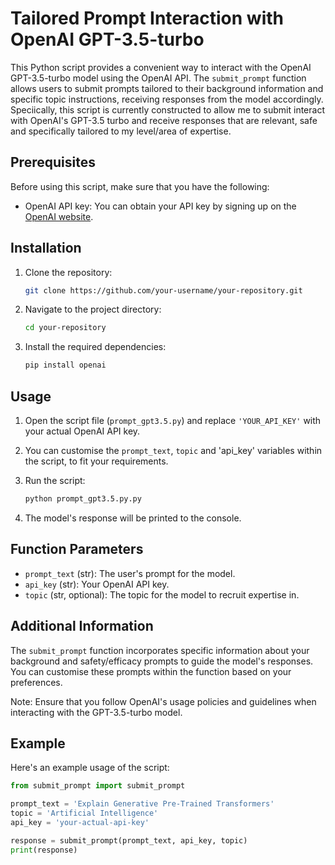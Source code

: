 # Tailored Prompt Interaction with OpenAI GPT-3.5-turbo

This Python script provides a convenient way to interact with the OpenAI GPT-3.5-turbo model using the OpenAI API. The `submit_prompt` function allows users to submit prompts tailored to their background information and specific topic instructions, receiving responses from the model accordingly. Speciically, this script is currently constructed to allow me to submit interact with OpenAI's GPT-3.5 turbo and receive responses that are relevant, safe and specifically tailored to my level/area of expertise.

## Prerequisites

Before using this script, make sure that you have the following:

- OpenAI API key: You can obtain your API key by signing up on the [OpenAI website](https://beta.openai.com/signup/).

## Installation

1. Clone the repository:

    ```bash
    git clone https://github.com/your-username/your-repository.git
    ```

2. Navigate to the project directory:

    ```bash
    cd your-repository
    ```

3. Install the required dependencies:

    ```bash
    pip install openai
    ```

## Usage

1. Open the script file (`prompt_gpt3.5.py`) and replace `'YOUR_API_KEY'` with your actual OpenAI API key.

2. You can customise the `prompt_text`, `topic` and 'api_key' variables within the script, to fit your requirements.

3. Run the script:

    ```bash
    python prompt_gpt3.5.py.py
    ```

4. The model's response will be printed to the console.

## Function Parameters

- `prompt_text` (str): The user's prompt for the model.
- `api_key` (str): Your OpenAI API key.
- `topic` (str, optional): The topic for the model to recruit expertise in.

## Additional Information

The `submit_prompt` function incorporates specific information about your background and safety/efficacy prompts to guide the model's responses. You can customise these prompts within the function based on your preferences.

Note: Ensure that you follow OpenAI's usage policies and guidelines when interacting with the GPT-3.5-turbo model.

## Example

Here's an example usage of the script:

```python
from submit_prompt import submit_prompt

prompt_text = 'Explain Generative Pre-Trained Transformers'
topic = 'Artificial Intelligence'
api_key = 'your-actual-api-key'

response = submit_prompt(prompt_text, api_key, topic)
print(response)
